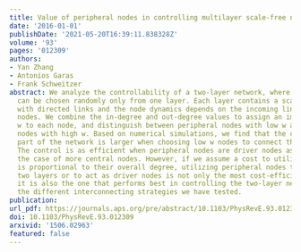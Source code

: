 ```yaml
---
title: Value of peripheral nodes in controlling multilayer scale-free networks
date: '2016-01-01'
publishDate: '2021-05-20T16:39:11.838328Z'
volume: '93'
pages: '012309'
authors:
- Yan Zhang
- Antonios Garas
- Frank Schweitzer
abstract: We analyze the controllability of a two-layer network, where driver nodes
  can be chosen randomly only from one layer. Each layer contains a scale-free network
  with directed links and the node dynamics depends on the incoming links from other
  nodes. We combine the in-degree and out-degree values to assign an importance value
  w to each node, and distinguish between peripheral nodes with low w and central
  nodes with high w. Based on numerical simulations, we find that the controllable
  part of the network is larger when choosing low w nodes to connect the two layers.
  The control is as efficient when peripheral nodes are driver nodes as it is for
  the case of more central nodes. However, if we assume a cost to utilize nodes that
  is proportional to their overall degree, utilizing peripheral nodes to connect the
  two layers or to act as driver nodes is not only the most cost-efficient solution,
  it is also the one that performs best in controlling the two-layer network among
  the different interconnecting strategies we have tested.
publication:
url_pdf: https://journals.aps.org/pre/abstract/10.1103/PhysRevE.93.012309
doi: 10.1103/PhysRevE.93.012309
arxivid: '1506.02963'
featured: false
---
```

